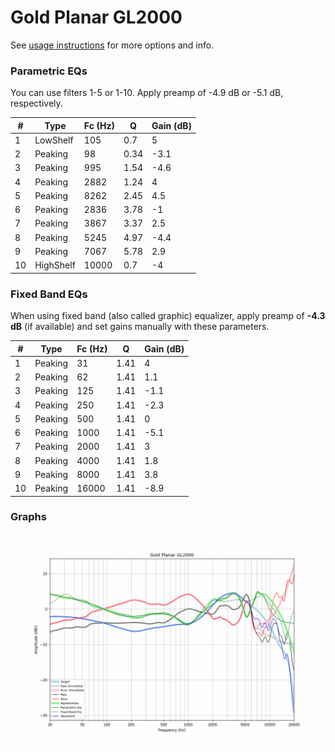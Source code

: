 # Gold Planar GL2000
See [usage instructions](https://github.com/jaakkopasanen/AutoEq#usage) for more options and info.

### Parametric EQs
You can use filters 1-5 or 1-10. Apply preamp of -4.9 dB or -5.1 dB, respectively.

|   # | Type      |   Fc (Hz) |    Q |   Gain (dB) |
|-----|-----------|-----------|------|-------------|
|   1 | LowShelf  |       105 | 0.7  |         5   |
|   2 | Peaking   |        98 | 0.34 |        -3.1 |
|   3 | Peaking   |       995 | 1.54 |        -4.6 |
|   4 | Peaking   |      2882 | 1.24 |         4   |
|   5 | Peaking   |      8262 | 2.45 |         4.5 |
|   6 | Peaking   |      2836 | 3.78 |        -1   |
|   7 | Peaking   |      3867 | 3.37 |         2.5 |
|   8 | Peaking   |      5245 | 4.97 |        -4.4 |
|   9 | Peaking   |      7067 | 5.78 |         2.9 |
|  10 | HighShelf |     10000 | 0.7  |        -4   |

### Fixed Band EQs
When using fixed band (also called graphic) equalizer, apply preamp of **-4.3 dB** (if available) and set gains manually with these parameters.

|   # | Type    |   Fc (Hz) |    Q |   Gain (dB) |
|-----|---------|-----------|------|-------------|
|   1 | Peaking |        31 | 1.41 |         4   |
|   2 | Peaking |        62 | 1.41 |         1.1 |
|   3 | Peaking |       125 | 1.41 |        -1.1 |
|   4 | Peaking |       250 | 1.41 |        -2.3 |
|   5 | Peaking |       500 | 1.41 |         0   |
|   6 | Peaking |      1000 | 1.41 |        -5.1 |
|   7 | Peaking |      2000 | 1.41 |         3   |
|   8 | Peaking |      4000 | 1.41 |         1.8 |
|   9 | Peaking |      8000 | 1.41 |         3.8 |
|  10 | Peaking |     16000 | 1.41 |        -8.9 |

### Graphs
![](./Gold%20Planar%20GL2000.png)
